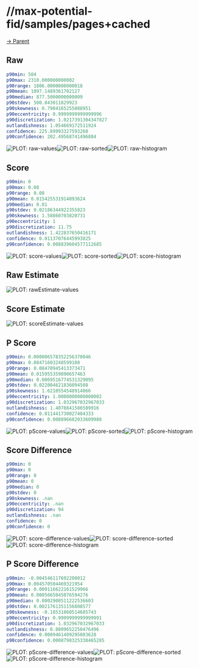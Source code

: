 
# //max-potential-fid/samples/pages+cached

[→ Parent](../..)


## Raw


```yaml
p90min: 504
p90max: 2310.000000000002
p90range: 1806.0000000000018
p90mean: 1097.1489361702127
p90median: 877.5000000000009
p90stdev: 500.843011829923
p90skewness: 0.7904165255088951
p90eccentricity: 0.9999999999999996
p90discretization: 1.0217391304347827
outlandishness: 1.054669172511924
confidence: 225.89993327593268
p90confidence: 202.49568741496884

```

![PLOT: raw-values](./raw/values.svg)![PLOT: raw-sorted](./raw/sorted.svg)![PLOT: raw-histogram](./raw/histogram.svg)
## Score


```yaml
p90min: 0
p90max: 0.08
p90range: 0.08
p90mean: 0.015425531914893624
p90median: 0.01
p90stdev: 0.02186344922355823
p90skewness: 1.58860703820731
p90eccentricity: 1
p90discretization: 11.75
outlandishness: 1.422837650416171
confidence: 0.01137076445993825
p90confidence: 0.008839604577112685

```

![PLOT: score-values](./score/values.svg)![PLOT: score-sorted](./score/sorted.svg)![PLOT: score-histogram](./score/histogram.svg)
## Raw Estimate

![PLOT: rawEstimate-values](./rawEstimate/values.svg)
## Score Estimate

![PLOT: scoreEstimate-values](./scoreEstimate/values.svg)
## P Score


```yaml
p90min: 0.000006578352256370046
p90max: 0.08471603248599108
p90range: 0.08470945413373471
p90mean: 0.015955359890657463
p90median: 0.0069516774531329095
p90stdev: 0.022004621836094508
p90skewness: 1.6210554548914866
p90eccentricity: 1.0000000000000002
p90discretization: 1.032967032967033
outlandishness: 1.4078841586589916
confidence: 0.011441730027404333
p90confidence: 0.008896682033609988

```

![PLOT: pScore-values](./pScore/values.svg)![PLOT: pScore-sorted](./pScore/sorted.svg)![PLOT: pScore-histogram](./pScore/histogram.svg)
## Score Difference


```yaml
p90min: 0
p90max: 0
p90range: 0
p90mean: 0
p90median: 0
p90stdev: 0
p90skewness: .nan
p90eccentricity: .nan
p90discretization: 94
outlandishness: .nan
confidence: 0
p90confidence: 0

```

![PLOT: score-difference-values](./score-difference/values.svg)![PLOT: score-difference-sorted](./score-difference/sorted.svg)![PLOT: score-difference-histogram](./score-difference/histogram.svg)
## P Score Difference


```yaml
p90min: -0.004546117692208012
p90max: 0.004570504469321954
p90range: 0.009116622161529966
p90mean: 0.0005665045076594276
p90median: 0.0002908511222536603
p90stdev: 0.0021761351156808577
p90skewness: -0.18531060514685743
p90eccentricity: 0.9999999999999991
p90discretization: 1.032967032967033
outlandishness: 0.8809652250476496
confidence: 0.0009461409295083628
p90confidence: 0.0008798325338465285

```

![PLOT: pScore-difference-values](./pScore-difference/values.svg)![PLOT: pScore-difference-sorted](./pScore-difference/sorted.svg)![PLOT: pScore-difference-histogram](./pScore-difference/histogram.svg)